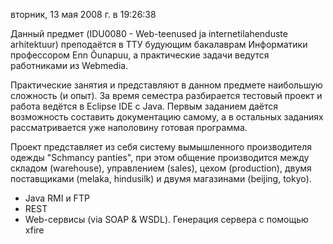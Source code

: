 вторник, 13 мая 2008 г. в 19:26:38

Данный предмет (IDU0080 - Web-teenused ja internetilahenduste arhitektuur) преподаётся в ТТУ будующим бакалаврам Информатики профессором Enn Õunapuu, а практические задачи ведутся работниками из Webmedia.

Практические занятия и представляют в данном предмете наибольшую сложность (и опыт). За время семестра разбирается тестовый проект и работа ведётся в Eclipse IDE с Java. Первым заданием даётся возможность составить документацию самому, а в остальных заданиях рассматривается уже наполовину готовая программа.

Проект представляет из себя систему вымышленного производителя одежды "Schmancy panties", при этом общение производится между складом (warehouse), управлением (sales), цехом (production), двумя поставщиками (melaka, hindusilk) и двумя магазинами (beijing, tokyo).

- Java RMI и FTP
- REST
- Web-сервисы (via SOAP & WSDL). Генерация сервера с помощью xfire